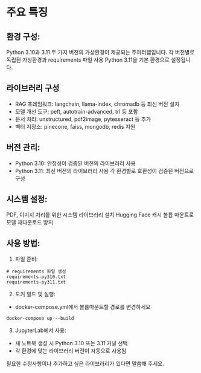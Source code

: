 # 주요 특징

## 환경 구성:

Python 3.10과 3.11 두 가지 버전의 가상환경이 제공되는 주피터랩입니다.
각 버전별로 독립된 가상환경과 requirements 파일 사용
Python 3.11을 기본 환경으로 설정됩니다.


## 라이브러리 구성

- RAG 프레임워크: langchain, llama-index, chromadb 등 최신 버전 설치
- 모델 개선 도구: peft, autotrain-advanced, trl 등 포함
- 문서 처리: unstructured, pdf2image, pytesseract 등 추가
- 벡터 저장소: pinecone, faiss, mongodb, redis 지원


## 버전 관리:

- Python 3.10: 안정성이 검증된 버전의 라이브러리 사용
- Python 3.11: 최신 버전의 라이브러리 사용
각 환경별로 호환성이 검증된 버전으로 구성


## 시스템 설정:

PDF, 이미지 처리를 위한 시스템 라이브러리 설치
Hugging Face 캐시 볼륨 마운트로 모델 재다운로드 방지



## 사용 방법:

1. 파일 준비:

```bashCopy 
# requirements 파일 생성
requirements-py310.txt
requirements-py311.txt
```

2. 도커 빌드 및 실행:
- docker-compose.yml에서 볼륨마운트할 경로를 변경하세요
```bashCopy
docker-compose up --build
```

3. JupyterLab에서 사용:

- 새 노트북 생성 시 Python 3.10 또는 3.11 커널 선택
- 각 환경에 맞는 라이브러리 버전이 자동으로 사용됨

필요한 수정사항이나 추가하고 싶은 라이브러리가 있다면 말씀해 주세요.